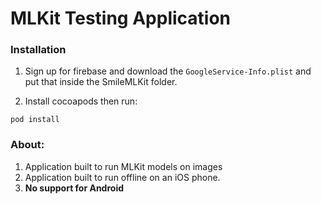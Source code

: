 # MLKit Testing Application

### Installation

1. Sign up for firebase and download the ```GoogleService-Info.plist``` and put that inside the SmileMLKit folder.

2. Install cocoapods then run:
  ```
  pod install
  ```

### About:
1. Application built to run MLKit models on images
2. Application built to run offline on an iOS phone.
3. **No support for Android**
